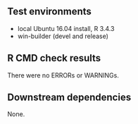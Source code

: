 ## Test environments
* local Ubuntu 16.04 install, R 3.4.3
* win-builder (devel and release)

## R CMD check results
There were no ERRORs or WARNINGs. 

## Downstream dependencies
None.

